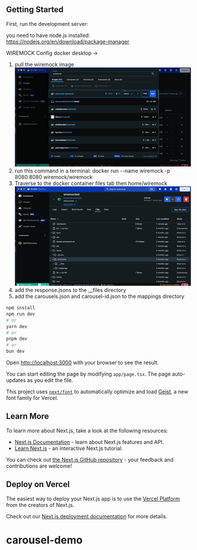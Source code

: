 ## Getting Started

First, run the development server:

you need to have node.js installed: https://nodejs.org/en/download/package-manager

WIREMOCK Config
docker desktop -> 
1. pull the wiremock image
![img.png](wiremock/reference_images/img.png)
2. run this command in a terminal: docker run --name wiremock -p 8080:8080 wiremock/wiremock
3. Traverse to the docker container files tab then home/wiremock
![img_1.png](wiremock/reference_images/img_1.png)
4. add the response.jsons to the __files directory
5. add the carousels.json and carousel-id.json to the mappings directory

```bash
npm install
npm run dev
# or
yarn dev
# or
pnpm dev
# or
bun dev
```

Open [http://localhost:3000](http://localhost:3000) with your browser to see the result.

You can start editing the page by modifying `app/page.tsx`. The page auto-updates as you edit the file.

This project uses [`next/font`](https://nextjs.org/docs/app/building-your-application/optimizing/fonts) to automatically optimize and load [Geist](https://vercel.com/font), a new font family for Vercel.

## Learn More

To learn more about Next.js, take a look at the following resources:

- [Next.js Documentation](https://nextjs.org/docs) - learn about Next.js features and API.
- [Learn Next.js](https://nextjs.org/learn) - an interactive Next.js tutorial.

You can check out [the Next.js GitHub repository](https://github.com/vercel/next.js) - your feedback and contributions are welcome!

## Deploy on Vercel

The easiest way to deploy your Next.js app is to use the [Vercel Platform](https://vercel.com/new?utm_medium=default-template&filter=next.js&utm_source=create-next-app&utm_campaign=create-next-app-readme) from the creators of Next.js.

Check out our [Next.js deployment documentation](https://nextjs.org/docs/app/building-your-application/deploying) for more details.
# carousel-demo
